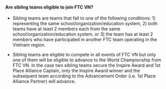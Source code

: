 <h4>Are sibling teams eligible to join FTC VN?</h4>

<ul>
  <li>
    <p>
      Sibling teams are teams that fall to one of the following conditions: 1) representing the same school/organization/education system, 2) both teams have at least 2 members each from the same school/organization/education system, or 3) the team has at least 2 members who have participated in another FTC team operating in the Vietnam region.
    </p>
  </li>
  <li>
    <p>
      Sibling teams are eligible to compete in all events of FTC VN but only one of them will be eligible to advance to the World Championship from FTC VN. In the case two sibling teams secure the Inspire Award and 1st Place Alliance Captain, only the Inspire Award winner and the subsequent team according to the Advancement Order (i.e. 1st Place Alliance Partner) will advance.
    </p>
  </li>
</ul>